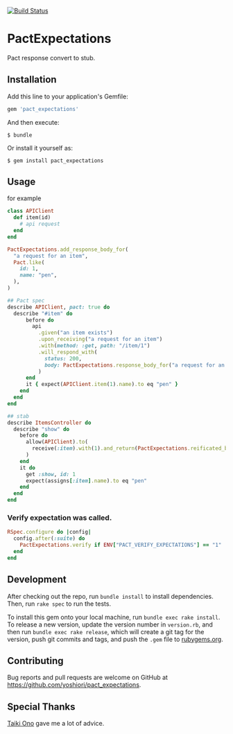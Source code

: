 [![Build Status](https://travis-ci.org/yoshiori/pact_expectations.svg?branch=master)](https://travis-ci.org/yoshiori/pact_expectations)

# PactExpectations

Pact response convert to stub.

## Installation

Add this line to your application's Gemfile:

```ruby
gem 'pact_expectations'
```

And then execute:

    $ bundle

Or install it yourself as:

    $ gem install pact_expectations

## Usage

for example

```ruby
class APIClient
  def item(id)
    # api request
  end
end

PactExpectations.add_response_body_for(
  "a request for an item",
  Pact.like(
    id: 1,
    name: "pen",
  ),
)

## Pact spec
describe APIClient, pact: true do
  describe "#item" do
      before do
        api
          .given("an item exists")
          .upon_receiving("a request for an item")
          .with(method: :get, path: "/item/1")
          .will_respond_with(
            status: 200,
            body: PactExpectations.response_body_for("a request for an item"),
          )
      end
      it { expect(APIClient.item(1).name).to eq "pen" }
    end
  end
end

## stab
describe ItemsController do
  describe "show" do
    before do
      allow(APIClient).to(
        receive(:item).with(1).and_return(PactExpectations.reificated_body_for("a request for an item"))
      )
    end
    it do
      get :show, id: 1
      expect(assigns[:item].name).to eq "pen"
    end
  end
end
```

### Verify expectation was called.

```ruby
RSpec.configure do |config|
  config.after(:suite) do
    PactExpectations.verify if ENV["PACT_VERIFY_EXPECTATIONS"] == "1"
  end
end
```

## Development

After checking out the repo, run `bundle install` to install dependencies. Then, run `rake spec` to run the tests.

To install this gem onto your local machine, run `bundle exec rake install`. To release a new version, update the version number in `version.rb`, and then run `bundle exec rake release`, which will create a git tag for the version, push git commits and tags, and push the `.gem` file to [rubygems.org](https://rubygems.org).

## Contributing

Bug reports and pull requests are welcome on GitHub at https://github.com/yoshiori/pact_expectations.

## Special Thanks
[Taiki Ono](https://github.com/taiki45) gave me a lot of advice.
